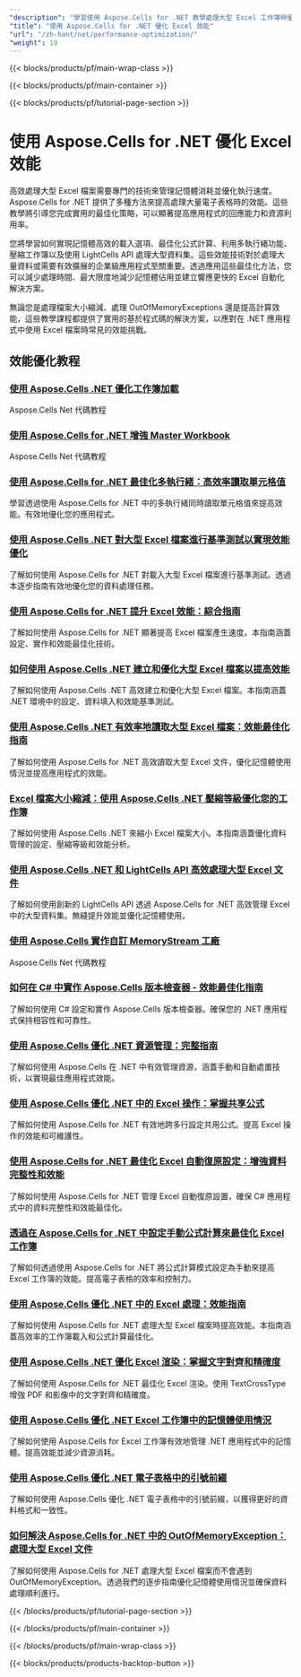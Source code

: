 ```yaml
---
"description": "學習使用 Aspose.Cells for .NET 教學處理大型 Excel 工作簿時優化記憶體使用和執行速度的技術。"
"title": "使用 Aspose.Cells for .NET 優化 Excel 效能"
"url": "/zh-hant/net/performance-optimization/"
"weight": 19
---
```


{{< blocks/products/pf/main-wrap-class >}}

{{< blocks/products/pf/main-container >}}

{{< blocks/products/pf/tutorial-page-section >}}


# 使用 Aspose.Cells for .NET 優化 Excel 效能

高效處理大型 Excel 檔案需要專門的技術來管理記憶體消耗並優化執行速度。 Aspose.Cells for .NET 提供了多種方法來提高處理大量電子表格時的效能。這些教學將引導您完成實用的最佳化策略，可以顯著提高應用程式的回應能力和資源利用率。

您將學習如何實現記憶體高效的載入選項、最佳化公式計算、利用多執行緒功能、壓縮工作簿以及使用 LightCells API 處理大型資料集。這些效能技術對於處理大量資料或需要有效擴展的企業級應用程式至關重要。透過應用這些最佳化方法，您可以減少處理時間、最大限度地減少記憶體佔用並建立響應更快的 Excel 自動化解決方案。

無論您是處理檔案大小縮減、處理 OutOfMemoryExceptions 還是提高計算效能，這些教學課程都提供了實用的基於程式碼的解決方案，以應對在 .NET 應用程式中使用 Excel 檔案時常見的效能挑戰。


## 效能優化教程

### [使用 Aspose.Cells .NET 優化工作簿加載](./aspose-cells-net-custom-load-filters)
Aspose.Cells Net 代碼教程

### [使用 Aspose.Cells for .NET 增強 Master Workbook](./aspose-cells-net-mastering-workbook-enhancements)
Aspose.Cells Net 代碼教程

### [使用 Aspose.Cells for .NET 最佳化多執行緒：高效率讀取單元格值](./aspose-cells-net-multi-threading-read-cell-values)
學習透過使用 Aspose.Cells for .NET 中的多執行緒同時讀取單元格值來提高效能。有效地優化您的應用程式。

### [使用 Aspose.Cells .NET 對大型 Excel 檔案進行基準測試以實現效能優化](./benchmark-large-excel-files-aspose-cells-net)
了解如何使用 Aspose.Cells for .NET 對載入大型 Excel 檔案進行基準測試。透過本逐步指南有效地優化您的資料處理任務。

### [使用 Aspose.Cells for .NET 提升 Excel 效能：綜合指南](./boost-excel-performance-aspose-cells-dotnet)
了解如何使用 Aspose.Cells for .NET 顯著提高 Excel 檔案產生速度。本指南涵蓋設定、實作和效能最佳化技術。

### [如何使用 Aspose.Cells .NET 建立和優化大型 Excel 檔案以提高效能](./create-optimize-excel-aspose-cells-dotnet)
了解如何使用 Aspose.Cells .NET 高效建立和優化大型 Excel 檔案。本指南涵蓋 .NET 環境中的設定、資料填入和效能基準測試。

### [使用 Aspose.Cells .NET 有效率地讀取大型 Excel 檔案：效能最佳化指南](./efficiently-read-large-excel-files-aspose-cells-dot-net)
了解如何使用 Aspose.Cells for .NET 高效讀取大型 Excel 文件，優化記憶體使用情況並提高應用程式的效能。

### [Excel 檔案大小縮減：使用 Aspose.Cells .NET 壓縮等級優化您的工作簿](./excel-compression-aspose-cells-nets)
了解如何使用 Aspose.Cells .NET 來縮小 Excel 檔案大小。本指南涵蓋優化資料管理的設定、壓縮等級和效能分析。

### [使用 Aspose.Cells .NET 和 LightCells API 高效處理大型 Excel 文件](./handle-large-excel-files-aspose-cells-net-lightcells-api)
了解如何使用創新的 LightCells API 透過 Aspose.Cells for .NET 高效管理 Excel 中的大型資料集。無縫提升效能並優化記憶體使用。

### [使用 Aspose.Cells 實作自訂 MemoryStream 工廠](./implement-custom-memorystream-factory-aspose-cells)
Aspose.Cells Net 代碼教程

### [如何在 C# 中實作 Aspose.Cells 版本檢查器 - 效能最佳化指南](./implement-version-checker-aspose-cells-dotnet-csharp)
了解如何使用 C# 設定和實作 Aspose.Cells 版本檢查器。確保您的 .NET 應用程式保持相容性和可靠性。

### [使用 Aspose.Cells 優化 .NET 資源管理：完整指南](./mastering-resource-management-aspose-cells-dotnet)
了解如何使用 Aspose.Cells 在 .NET 中有效管理資源，涵蓋手動和自動處置技術，以實現最佳應用程式效能。

### [使用 Aspose.Cells 優化 .NET 中的 Excel 操作：掌握共享公式](./optimize-aspose-cells-net-shared-formulas)
了解如何使用 Aspose.Cells for .NET 有效地跨多行設定共用公式。提高 Excel 操作的效能和可維護性。

### [使用 Aspose.Cells for .NET 最佳化 Excel 自動復原設定：增強資料完整性和效能](./optimize-excel-autorecovery-aspose-cells-net)
了解如何使用 Aspose.Cells for .NET 管理 Excel 自動復原設置，確保 C# 應用程式中的資料完整性和效能最佳化。

### [透過在 Aspose.Cells for .NET 中設定手動公式計算來最佳化 Excel 工作簿](./optimize-excel-manual-formula-calculation-aspose-cells-net)
了解如何透過使用 Aspose.Cells for .NET 將公式計算模式設定為手動來提高 Excel 工作簿的效能。提高電子表格的效率和控制力。

### [使用 Aspose.Cells 優化 .NET 中的 Excel 處理：效能指南](./optimize-excel-processing-aspose-cells-net)
了解如何使用 Aspose.Cells for .NET 處理大型 Excel 檔案時提高效能。本指南涵蓋高效率的工作簿載入和公式計算最佳化。

### [使用 Aspose.Cells .NET 優化 Excel 渲染：掌握文字對齊和精確度](./optimize-excel-rendering-aspose-cells-net)
了解如何使用 Aspose.Cells for .NET 最佳化 Excel 渲染。使用 TextCrossType 增強 PDF 和影像中的文字對齊和精確度。

### [使用 Aspose.Cells 優化 .NET Excel 工作簿中的記憶體使用情況](./optimize-memory-aspose-cells-net)
了解如何使用 Aspose.Cells for Excel 工作簿有效地管理 .NET 應用程式中的記憶體。提高效能並減少資源消耗。

### [使用 Aspose.Cells 優化 .NET 電子表格中的引號前綴](./optimize-quote-prefix-aspose-cells-net)
了解如何使用 Aspose.Cells 優化 .NET 電子表格中的引號前綴，以獲得更好的資料格式和一致性。

### [如何解決 Aspose.Cells for .NET 中的 OutOfMemoryException：處理大型 Excel 文件](./resolve-outofmemoryexception-aspose-cells-large-excel-files)
了解如何使用 Aspose.Cells for .NET 處理大型 Excel 檔案而不會遇到 OutOfMemoryException。透過我們的逐步指南優化記憶體使用情況並確保資料處理順利進行。



{{< /blocks/products/pf/tutorial-page-section >}}

{{< /blocks/products/pf/main-container >}}

{{< /blocks/products/pf/main-wrap-class >}}

{{< blocks/products/products-backtop-button >}}